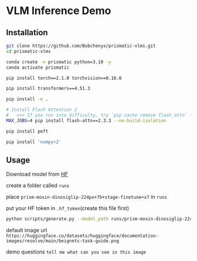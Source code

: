 # VLM Inference Demo

## Installation

```bash
git clone https://github.com/Bobchenyx/prismatic-vlms.git
cd prismatic-vlms

conda create -n prismatic python=3.10 -y
conda activate prismatic

pip install torch==2.1.0 torchvision==0.16.0

pip install transformers==4.51.3

pip install -e .

# Install Flash Attention 2 
#   =>> If you run into difficulty, try `pip cache remove flash_attn` first
MAX_JOBS=4 pip install flash-attn==2.3.3 --no-build-isolation

pip install peft

pip install 'numpy<2'
```

## Usage

Download model from [HF](https://huggingface.co/bobchenyx/vlm-for-wwc)

create a folder called `runs`

place `prism-moxin-dinosiglip-224px+7b+stage-finetune+x7` in `runs`

put your HF token in `.hf_token`(create this file first)

```bash
python scripts/generate.py --model_path runs/prism-moxin-dinosiglip-224px+7b+stage-finetune+x7

```

default image url `https://huggingface.co/datasets/huggingface/documentation-images/resolve/main/beignets-task-guide.png`

demo questions `tell me what can you see in this image`

